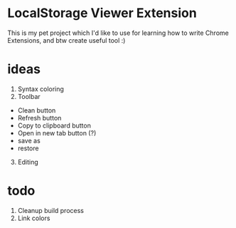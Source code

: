 LocalStorage Viewer Extension
=============================

This is my pet project which I'd like to use for learning how to write Chrome Extensions, and btw create useful tool :)

ideas
=============================
1. Syntax coloring
2. Toolbar
  - Clean button
  - Refresh button
  - Copy to clipboard button
  - Open in new tab button (?)
  - save as
  - restore
3. Editing

todo
==============================
1. Cleanup build process
2. Link colors